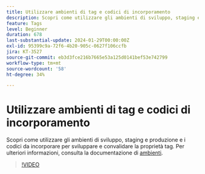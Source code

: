 ```yaml
---
title: Utilizzare ambienti di tag e codici di incorporamento
description: Scopri come utilizzare gli ambienti di sviluppo, staging e produzione e incorporare i codici per sviluppare e convalidare la proprietà tag.
feature: Tags
level: Beginner
duration: 678
last-substantial-update: 2024-01-29T00:00:00Z
exl-id: 95399c9a-72f6-4b20-905c-0627f106ccfb
jira: KT-3527
source-git-commit: eb3d3fce216b7665e53a125d0141bef53e742799
workflow-type: tm+mt
source-wordcount: '58'
ht-degree: 34%

---
```


# Utilizzare ambienti di tag e codici di incorporamento

Scopri come utilizzare gli ambienti di sviluppo, staging e produzione e i codici da incorporare per sviluppare e convalidare la proprietà tag. Per ulteriori informazioni, consulta la documentazione di [ambienti](https://experienceleague.adobe.com/docs/experience-platform/tags/publish/environments/environments.html?lang=it).

>[!VIDEO](https://video.tv.adobe.com/v/28729/?learn=on)

